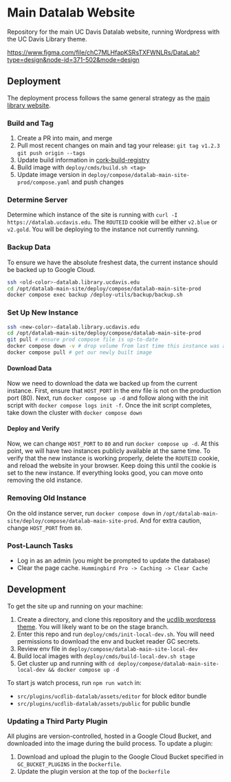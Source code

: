 # Main Datalab Website

Repository for the main UC Davis Datalab website, running Wordpress with the UC Davis Library theme.

https://www.figma.com/file/chC7MLHfapKSRsTXFWNLRs/DataLab?type=design&node-id=371-502&mode=design

## Deployment

The deployment process follows the same general strategy as the [main library website](https://github.com/UCDavisLibrary/main-wp-website-deployment).

### Build and Tag
1. Create a PR into main, and merge
2. Pull most recent changes on main and tag your release: `git tag v1.2.3` `git push origin --tags`
3. Update build information in [cork-build-registry](https://github.com/ucd-library/cork-build-registry)
4. Build image with `deploy/cmds/build.sh <tag>`
5. Update image version in `deploy/compose/datalab-main-site-prod/compose.yaml` and push changes

### Determine Server
Determine which instance of the site is running with `curl -I https://datalab.ucdavis.edu`. The `ROUTEID` cookie will be either `v2.blue` or `v2.gold`. You will be deploying to the instance not currently running.

### Backup Data
To ensure we have the absolute freshest data, the current instance should be backed up to Google Cloud.
```bash
ssh <old-color>-datalab.library.ucdavis.edu
cd /opt/datalab-main-site/deploy/compose/datalab-main-site-prod
docker compose exec backup /deploy-utils/backup/backup.sh
```

### Set Up New Instance
```bash
ssh <new-color>-datalab.library.ucdavis.edu
cd /opt/datalab-main-site/deploy/compose/datalab-main-site-prod
git pull # ensure prod compose file is up-to-date
docker compose down -v # drop volume from last time this instance was active
docker compose pull # get our newly built image
```

#### Download Data
Now we need to download the data we backed up from the current instance. First, ensure that  `HOST_PORT` in the env file is not on the production port (80). Next, run `docker compose up -d` and follow along with the init script with `docker compose logs init -f`. Once the init script completes, take down the cluster with `docker compose down`

#### Deploy and Verify
Now, we can change `HOST_PORT` to `80` and run `docker compose up -d`. At this point, we will have two instances publicly available at the same time. To verify that the new instance is working properly, delete the `ROUTEID` cookie, and reload the website in your browser. Keep doing this until the cookie is set to the new instance. If everything looks good, you can move onto removing the old instance.

### Removing Old Instance
On the old instance server, run `docker compose down` in `/opt/datalab-main-site/deploy/compose/datalab-main-site-prod`. And for extra caution, change `HOST_PORT` from `80`. 

### Post-Launch Tasks
- Log in as an admin (you might be prompted to update the database)
- Clear the page cache. `Hummingbird Pro -> Caching -> Clear Cache`

## Development

To get the site up and running on your machine:

1. Create a directory, and clone this repository and the [ucdlib wordpress theme](https://github.com/UCDavisLibrary/ucdlib-theme-wp). You will likely want to be on the stage branch.
2. Enter this repo and run `deploy/cmds/init-local-dev.sh`. You will need permissions to download the env and bucket reader GC secrets.
3. Review env file in `deploy/compose/datalab-main-site-local-dev`
4. Build local images with `deploy/cmds/build-local-dev.sh stage`
5. Get cluster up and running with `cd deploy/compose/datalab-main-site-local-dev && docker compose up -d`

To start js watch process, run `npm run watch` in:
- `src/plugins/ucdlib-datalab/assets/editor` for block editor bundle
- `src/plugins/ucdlib-datalab/assets/public` for public bundle

### Updating a Third Party Plugin
All plugins are version-controlled, hosted in a Google Cloud Bucket, and downloaded into the image during the build process. To update a plugin:
1. Download and upload the plugin to the Google Cloud Bucket specified in `GC_BUCKET_PLUGINS` in the `Dockerfile`.
2. Update the plugin version at the top of the `Dockerfile`
